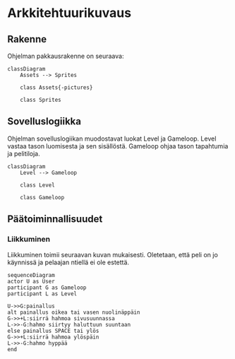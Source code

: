 # Arkkitehtuurikuvaus

## Rakenne
Ohjelman pakkausrakenne on seuraava:

``` mermaid
classDiagram
    Assets --> Sprites
    
    class Assets{-pictures}
    
    class Sprites

```

## Sovelluslogiikka
Ohjelman sovelluslogiikan muodostavat luokat Level ja Gameloop. Level vastaa tason luomisesta ja sen sisällöstä. Gameloop ohjaa tason tapahtumia ja pelitiloja.

``` mermaid
classDiagram
    Level --> Gameloop
    
    class Level
    
    class Gameloop

```

## Päätoiminnallisuudet

### Liikkuminen
Liikkuminen toimii seuraavan kuvan mukaisesti. Oletetaan, että peli on jo käynnissä ja pelaajan ntiellä ei ole estettä.

``` mermaid
sequenceDiagram
actor U as User
participant G as Gameloop
participant L as Level

U->>G:painallus
alt painallus oikea tai vasen nuolinäppäin
G->>+L:siirrä hahmoa sivusuunnassa
L->>-G:hahmo siirtyy haluttuun suuntaan
else painallus SPACE tai ylös
G->>+L:siirrä hahmoa ylöspäin
L->>-G:hahmo hyppää
end



```
